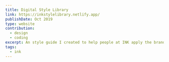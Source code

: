 ```yaml
---
title: Digital Style Library
link: https://inkstylelibrary.netlify.app/
publishDate: Oct 2019
type: website
contribution:
  - design
  - coding
excerpt: An style guide I created to help people at INK apply the brand with confidence 💪
tags:
  - ink
---
```

